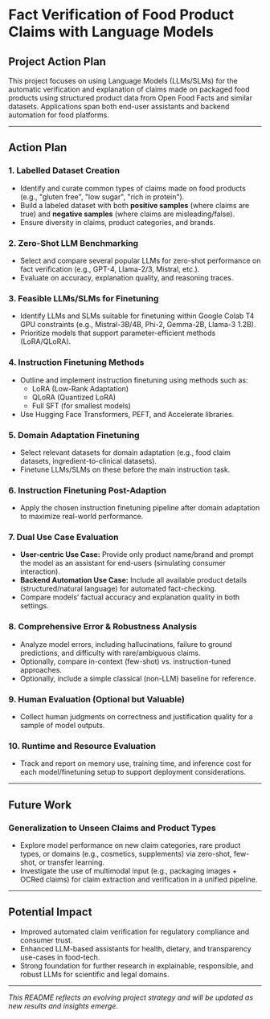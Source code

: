 # Fact Verification of Food Product Claims with Language Models

## Project Action Plan

This project focuses on using Language Models (LLMs/SLMs) for the automatic verification and explanation of claims made on packaged food products using structured product data from Open Food Facts and similar datasets. Applications span both end-user assistants and backend automation for food platforms.

---

## **Action Plan**

### 1. **Labelled Dataset Creation**
- Identify and curate common types of claims made on food products (e.g., "gluten free", "low sugar", "rich in protein").
- Build a labeled dataset with both **positive samples** (where claims are true) and **negative samples** (where claims are misleading/false).
- Ensure diversity in claims, product categories, and brands.

### 2. **Zero-Shot LLM Benchmarking**
- Select and compare several popular LLMs for zero-shot performance on fact verification (e.g., GPT-4, Llama-2/3, Mistral, etc.).
- Evaluate on accuracy, explanation quality, and reasoning traces.

### 3. **Feasible LLMs/SLMs for Finetuning**
- Identify LLMs and SLMs suitable for finetuning within Google Colab T4 GPU constraints (e.g., Mistral-3B/4B, Phi-2, Gemma-2B, Llama-3 1.2B).
- Prioritize models that support parameter-efficient methods (LoRA/QLoRA).

### 4. **Instruction Finetuning Methods**
- Outline and implement instruction finetuning using methods such as:
  - LoRA (Low-Rank Adaptation)
  - QLoRA (Quantized LoRA)
  - Full SFT (for smallest models)
- Use Hugging Face Transformers, PEFT, and Accelerate libraries.

### 5. **Domain Adaptation Finetuning**
- Select relevant datasets for domain adaptation (e.g., food claim datasets, ingredient-to-clinical datasets).
- Finetune LLMs/SLMs on these before the main instruction task.

### 6. **Instruction Finetuning Post-Adaption**
- Apply the chosen instruction finetuning pipeline after domain adaptation to maximize real-world performance.

### 7. **Dual Use Case Evaluation**
- **User-centric Use Case:** Provide only product name/brand and prompt the model as an assistant for end-users (simulating consumer interaction).
- **Backend Automation Use Case:** Include all available product details (structured/natural language) for automated fact-checking.
- Compare models’ factual accuracy and explanation quality in both settings.

### 8. **Comprehensive Error & Robustness Analysis**
- Analyze model errors, including hallucinations, failure to ground predictions, and difficulty with rare/ambiguous claims.
- Optionally, compare in-context (few-shot) vs. instruction-tuned approaches.
- Optionally, include a simple classical (non-LLM) baseline for reference.

### 9. **Human Evaluation (Optional but Valuable)**
- Collect human judgments on correctness and justification quality for a sample of model outputs.

### 10. **Runtime and Resource Evaluation**
- Track and report on memory use, training time, and inference cost for each model/finetuning setup to support deployment considerations.

---

## **Future Work**

### **Generalization to Unseen Claims and Product Types**
- Explore model performance on new claim categories, rare product types, or domains (e.g., cosmetics, supplements) via zero-shot, few-shot, or transfer learning.
- Investigate the use of multimodal input (e.g., packaging images + OCRed claims) for claim extraction and verification in a unified pipeline.

---

## **Potential Impact**
- Improved automated claim verification for regulatory compliance and consumer trust.
- Enhanced LLM-based assistants for health, dietary, and transparency use-cases in food-tech.
- Strong foundation for further research in explainable, responsible, and robust LLMs for scientific and legal domains.

---

*This README reflects an evolving project strategy and will be updated as new results and insights emerge.*
